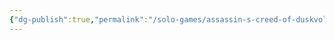 ```yaml
---
{"dg-publish":true,"permalink":"/solo-games/assassin-s-creed-of-duskvol-bit-d/play/blades-mythic-lists-excalidraw/","tags":["excalidraw"],"noteIcon":""}
---
```

<style> .container {font-family: sans-serif; text-align: center;} .button-wrapper button {z-index: 1;height: 40px; width: 100px; margin: 10px;padding: 5px;} .excalidraw .App-menu_top .buttonList { display: flex;} .excalidraw-wrapper { height: 800px; margin: 50px; position: relative;} :root[dir="ltr"] .excalidraw .layer-ui__wrapper .zen-mode-transition.App-menu_bottom--transition-left {transform: none;} </style><script src="https://cdn.jsdelivr.net/npm/react@17/umd/react.production.min.js"></script><script src="https://cdn.jsdelivr.net/npm/react-dom@17/umd/react-dom.production.min.js"></script><script type="text/javascript" src="https://cdn.jsdelivr.net/npm/@excalidraw/excalidraw@0/dist/excalidraw.production.min.js"></script><div id="Blades_Mythic_Listsexcalidraw.md"></div><script>(function(){const InitialData={"type":"excalidraw","version":2,"source":"https://github.com/zsviczian/obsidian-excalidraw-plugin/releases/tag/1.9.17","elements":[{"type":"image","version":541,"versionNonce":104491539,"isDeleted":false,"id":"HdQ5Vag6quHkbABmGiJvY","fillStyle":"hachure","strokeWidth":1,"strokeStyle":"solid","roughness":1,"opacity":100,"angle":0,"x":-498.7931141115249,"y":-428.64663538995717,"strokeColor":"#000000","backgroundColor":"transparent","width":605.3624943150403,"height":864.4608406268936,"seed":1021819155,"groupIds":[],"frameId":null,"roundness":null,"boundElements":[],"updated":1693436203348,"link":null,"locked":true,"status":"pending","fileId":"73a41c98b2e50afed2fbb45c2285f7d4e5edd68c","scale":[1,1]},{"id":"WznflntX","type":"text","x":-420.5145797722339,"y":-340.48456368392124,"width":220.3000030517578,"height":25,"angle":0,"strokeColor":"#1e1e1e","backgroundColor":"transparent","fillStyle":"hachure","strokeWidth":1,"strokeStyle":"solid","roughness":1,"opacity":100,"groupIds":[],"frameId":null,"roundness":null,"seed":1507723740,"version":23,"versionNonce":842206948,"isDeleted":false,"boundElements":null,"updated":1693710393986,"link":null,"locked":false,"text":"Find the first Templar","rawText":"Find the first Templar","fontSize":20,"fontFamily":1,"textAlign":"left","verticalAlign":"top","baseline":17,"containerId":null,"originalText":"Find the first Templar","lineHeight":1.25},{"id":"hKbA63EZ","type":"text","x":-419.794457014889,"y":-308.79916236074456,"width":207.78001403808594,"height":25,"angle":0,"strokeColor":"#1e1e1e","backgroundColor":"transparent","fillStyle":"hachure","strokeWidth":1,"strokeStyle":"solid","roughness":1,"opacity":100,"groupIds":[],"frameId":null,"roundness":null,"seed":230759004,"version":59,"versionNonce":624279644,"isDeleted":false,"boundElements":null,"updated":1693710431739,"link":null,"locked":false,"text":"Grow influence in city","rawText":"Grow influence in city","fontSize":20,"fontFamily":1,"textAlign":"left","verticalAlign":"top","baseline":17,"containerId":null,"originalText":"Grow influence in city","lineHeight":1.25},{"id":"liPwNzzL","type":"text","x":-423.39507080161366,"y":-277.83388379491277,"width":195.44475243974247,"height":17.79877242655076,"angle":0,"strokeColor":"#1e1e1e","backgroundColor":"transparent","fillStyle":"hachure","strokeWidth":1,"strokeStyle":"solid","roughness":1,"opacity":100,"groupIds":[],"frameId":null,"roundness":null,"seed":1016892892,"version":84,"versionNonce":834178404,"isDeleted":false,"boundElements":null,"updated":1693710434501,"link":null,"locked":false,"text":"Investigate Rotting Ghosts","rawText":"Investigate Rotting Ghosts","fontSize":14.239017941240617,"fontFamily":1,"textAlign":"left","verticalAlign":"top","baseline":11.99999999999999,"containerId":null,"originalText":"Investigate Rotting Ghosts","lineHeight":1.25},{"id":"Ax6b3G9c","type":"text","x":-421.9548252869238,"y":-249.0289735011158,"width":185.94003295898438,"height":25,"angle":0,"strokeColor":"#1e1e1e","backgroundColor":"transparent","fillStyle":"hachure","strokeWidth":1,"strokeStyle":"solid","roughness":1,"opacity":100,"groupIds":[],"frameId":null,"roundness":null,"seed":1942163548,"version":33,"versionNonce":1828228316,"isDeleted":false,"boundElements":null,"updated":1693710429555,"link":null,"locked":false,"text":"Find Colfer Withers","rawText":"Find Colfer Withers","fontSize":20,"fontFamily":1,"textAlign":"left","verticalAlign":"top","baseline":17,"containerId":null,"originalText":"Find Colfer Withers","lineHeight":1.25},{"id":"SW7MpivZ","type":"text","x":-123.56554322310214,"y":-343.12546790540034,"width":94.47999572753906,"height":25,"angle":0,"strokeColor":"#1e1e1e","backgroundColor":"transparent","fillStyle":"hachure","strokeWidth":1,"strokeStyle":"solid","roughness":1,"opacity":100,"groupIds":[],"frameId":null,"roundness":null,"seed":751918684,"version":14,"versionNonce":877871844,"isDeleted":false,"boundElements":null,"updated":1693710454842,"link":null,"locked":false,"text":"Assassins","rawText":"Assassins","fontSize":20,"fontFamily":1,"textAlign":"left","verticalAlign":"top","baseline":17,"containerId":null,"originalText":"Assassins","lineHeight":1.25},{"id":"nnfxRCbl","type":"text","x":-130.83196082461345,"y":-281.03062658339445,"width":182.6999969482422,"height":25,"angle":0,"strokeColor":"#1e1e1e","backgroundColor":"transparent","fillStyle":"hachure","strokeWidth":1,"strokeStyle":"solid","roughness":1,"opacity":100,"groupIds":[],"frameId":null,"roundness":null,"seed":756754012,"version":85,"versionNonce":1908417636,"isDeleted":false,"boundElements":null,"updated":1693710478647,"link":null,"locked":false,"text":"Church of Ecstasy","rawText":"Church of Ecstasy","fontSize":20,"fontFamily":1,"textAlign":"left","verticalAlign":"top","baseline":17,"containerId":null,"originalText":"Church of Ecstasy","lineHeight":1.25},{"id":"RSkuV7On","type":"text","x":-124.2261266414213,"y":-310.75688040775896,"width":94.47999572753906,"height":25,"angle":0,"strokeColor":"#1e1e1e","backgroundColor":"transparent","fillStyle":"hachure","strokeWidth":1,"strokeStyle":"solid","roughness":1,"opacity":100,"groupIds":[],"frameId":null,"roundness":null,"seed":1995345636,"version":117,"versionNonce":1403868516,"isDeleted":false,"boundElements":null,"updated":1693710480506,"link":null,"locked":false,"text":"Assassins","rawText":"Assassins","fontSize":20,"fontFamily":1,"textAlign":"left","verticalAlign":"top","baseline":17,"containerId":null,"originalText":"Assassins","lineHeight":1.25},{"id":"Y5IP79za","type":"text","x":-130.17137740629423,"y":-248.66203908575318,"width":139.36000061035156,"height":25,"angle":0,"strokeColor":"#1e1e1e","backgroundColor":"transparent","fillStyle":"hachure","strokeWidth":1,"strokeStyle":"solid","roughness":1,"opacity":100,"groupIds":[],"frameId":null,"roundness":null,"seed":1300896732,"version":31,"versionNonce":62368732,"isDeleted":false,"boundElements":null,"updated":1693710487221,"link":null,"locked":false,"text":"Colfer Withers","rawText":"Colfer Withers","fontSize":20,"fontFamily":1,"textAlign":"left","verticalAlign":"top","baseline":17,"containerId":null,"originalText":"Colfer Withers","lineHeight":1.25},{"id":"9aUhWoYU","type":"text","x":-127.52904373301737,"y":-218.27520184306945,"width":118.66000366210938,"height":25,"angle":0,"strokeColor":"#1e1e1e","backgroundColor":"transparent","fillStyle":"hachure","strokeWidth":1,"strokeStyle":"solid","roughness":1,"opacity":100,"groupIds":[],"frameId":null,"roundness":null,"seed":525264612,"version":65,"versionNonce":849108452,"isDeleted":false,"boundElements":null,"updated":1693710495054,"link":null,"locked":false,"text":"Crow’s Foot","rawText":"Crow’s Foot","fontSize":20,"fontFamily":1,"textAlign":"left","verticalAlign":"top","baseline":17,"containerId":null,"originalText":"Crow’s Foot","lineHeight":1.25},{"id":"wnq9vHmC","type":"text","x":-132.81371107957108,"y":-191.19128169198183,"width":72.58000183105469,"height":25,"angle":0,"strokeColor":"#1e1e1e","backgroundColor":"transparent","fillStyle":"hachure","strokeWidth":1,"strokeStyle":"solid","roughness":1,"opacity":100,"groupIds":[],"frameId":null,"roundness":null,"seed":1510210396,"version":46,"versionNonce":1879150300,"isDeleted":false,"boundElements":null,"updated":1693710501736,"link":null,"locked":false,"text":"Darmot","rawText":"Darmot","fontSize":20,"fontFamily":1,"textAlign":"left","verticalAlign":"top","baseline":17,"containerId":null,"originalText":"Darmot","lineHeight":1.25},{"id":"WzNPwNdG","type":"text","x":-130.83196082461345,"y":-157.50152735770206,"width":146.57998657226562,"height":25,"angle":0,"strokeColor":"#1e1e1e","backgroundColor":"transparent","fillStyle":"hachure","strokeWidth":1,"strokeStyle":"solid","roughness":1,"opacity":100,"groupIds":[],"frameId":null,"roundness":null,"seed":452555748,"version":58,"versionNonce":1198805604,"isDeleted":false,"boundElements":null,"updated":1693710510548,"link":null,"locked":false,"text":"Fringe Factions","rawText":"Fringe Factions","fontSize":20,"fontFamily":1,"textAlign":"left","verticalAlign":"top","baseline":17,"containerId":null,"originalText":"Fringe Factions","lineHeight":1.25},{"id":"G3xavgBq","type":"text","x":-131.48960715623568,"y":-131.69816359882532,"width":59.34000015258789,"height":25,"angle":0,"strokeColor":"#1e1e1e","backgroundColor":"transparent","fillStyle":"hachure","strokeWidth":1,"strokeStyle":"solid","roughness":1,"opacity":100,"groupIds":[],"frameId":null,"roundness":null,"seed":213069916,"version":24,"versionNonce":1272049884,"isDeleted":false,"boundElements":null,"updated":1693710518502,"link":null,"locked":false,"text":"Gangs","rawText":"Gangs","fontSize":20,"fontFamily":1,"textAlign":"left","verticalAlign":"top","baseline":17,"containerId":null,"originalText":"Gangs","lineHeight":1.25},{"id":"lQ4zTePe","type":"text","x":-132.75351035204207,"y":-98.20472890995671,"width":110.65999603271484,"height":25,"angle":0,"strokeColor":"#1e1e1e","backgroundColor":"transparent","fillStyle":"hachure","strokeWidth":1,"strokeStyle":"solid","roughness":1,"opacity":100,"groupIds":[],"frameId":null,"roundness":null,"seed":1447080420,"version":83,"versionNonce":686766052,"isDeleted":false,"boundElements":null,"updated":1693710529317,"link":null,"locked":false,"text":"House Sgah","rawText":"House Sgah","fontSize":20,"fontFamily":1,"textAlign":"left","verticalAlign":"top","baseline":17,"containerId":null,"originalText":"House Sgah","lineHeight":1.25},{"id":"368HI2OT","type":"text","x":-123.90618798139752,"y":-68.50300380850712,"width":130.1199951171875,"height":25,"angle":0,"strokeColor":"#1e1e1e","backgroundColor":"transparent","fillStyle":"hachure","strokeWidth":1,"strokeStyle":"solid","roughness":1,"opacity":100,"groupIds":[],"frameId":null,"roundness":null,"seed":497697116,"version":58,"versionNonce":239839964,"isDeleted":false,"boundElements":null,"updated":1693710536484,"link":null,"locked":false,"text":"House Tarjen","rawText":"House Tarjen","fontSize":20,"fontFamily":1,"textAlign":"left","verticalAlign":"top","baseline":17,"containerId":null,"originalText":"House Tarjen","lineHeight":1.25},{"id":"g23m2Z1E","type":"text","x":-129.89173591076195,"y":-36.317759826095084,"width":107.05999755859375,"height":25,"angle":0,"strokeColor":"#1e1e1e","backgroundColor":"transparent","fillStyle":"hachure","strokeWidth":1,"strokeStyle":"solid","roughness":1,"opacity":100,"groupIds":[],"frameId":null,"roundness":null,"seed":563182436,"version":29,"versionNonce":278246500,"isDeleted":false,"boundElements":null,"updated":1693710545126,"link":null,"locked":false,"text":"Istitutions","rawText":"Istitutions","fontSize":20,"fontFamily":1,"textAlign":"left","verticalAlign":"top","baseline":17,"containerId":null,"originalText":"Istitutions","lineHeight":1.25},{"id":"kSJwH4MR","type":"text","x":-132.7171454903002,"y":-8.770016425597248,"width":36.959999084472656,"height":25,"angle":0,"strokeColor":"#1e1e1e","backgroundColor":"transparent","fillStyle":"hachure","strokeWidth":1,"strokeStyle":"solid","roughness":1,"opacity":100,"groupIds":[],"frameId":null,"roundness":null,"seed":1657466076,"version":69,"versionNonce":658356188,"isDeleted":false,"boundElements":null,"updated":1693710554308,"link":null,"locked":false,"text":"PCs","rawText":"PCs","fontSize":20,"fontFamily":1,"textAlign":"left","verticalAlign":"top","baseline":17,"containerId":null,"originalText":"PCs","lineHeight":1.25},{"id":"73TvQKjv","type":"text","x":-133.42349788518473,"y":24.42854613397685,"width":124.17999267578125,"height":25,"angle":0,"strokeColor":"#1e1e1e","backgroundColor":"transparent","fillStyle":"hachure","strokeWidth":1,"strokeStyle":"solid","roughness":1,"opacity":100,"groupIds":[],"frameId":null,"roundness":null,"seed":1382193892,"version":44,"versionNonce":239409252,"isDeleted":false,"boundElements":null,"updated":1693710560944,"link":null,"locked":false,"text":"Labor Guilds","rawText":"Labor Guilds","fontSize":20,"fontFamily":1,"textAlign":"left","verticalAlign":"top","baseline":17,"containerId":null,"originalText":"Labor Guilds","lineHeight":1.25},{"id":"ukL4ULUE","type":"text","x":-124.24091675168552,"y":53.3889943242437,"width":54.02000045776367,"height":25,"angle":0,"strokeColor":"#1e1e1e","backgroundColor":"transparent","fillStyle":"hachure","strokeWidth":1,"strokeStyle":"solid","roughness":1,"opacity":100,"groupIds":[],"frameId":null,"roundness":null,"seed":229427420,"version":37,"versionNonce":2023556060,"isDeleted":false,"boundElements":null,"updated":1693710572956,"link":null,"locked":false,"text":"Sevoy","rawText":"Sevoy","fontSize":20,"fontFamily":1,"textAlign":"left","verticalAlign":"top","baseline":17,"containerId":null,"originalText":"Sevoy","lineHeight":1.25},{"id":"vwwwKyGj","type":"text","x":-129.0743170442612,"y":82.46050898612674,"width":54.02000045776367,"height":25,"angle":0,"strokeColor":"#1e1e1e","backgroundColor":"transparent","fillStyle":"hachure","strokeWidth":1,"strokeStyle":"solid","roughness":1,"opacity":100,"groupIds":[],"frameId":null,"roundness":null,"seed":1269963620,"version":71,"versionNonce":1115932124,"isDeleted":false,"boundElements":null,"updated":1693710576572,"link":null,"locked":false,"text":"Sevoy","rawText":"Sevoy","fontSize":20,"fontFamily":1,"textAlign":"left","verticalAlign":"top","baseline":17,"containerId":null,"originalText":"Sevoy","lineHeight":1.25},{"id":"R7No7Ob3","type":"text","x":-132.7397869319435,"y":110.52442462546523,"width":57,"height":25,"angle":0,"strokeColor":"#1e1e1e","backgroundColor":"transparent","fillStyle":"hachure","strokeWidth":1,"strokeStyle":"solid","roughness":1,"opacity":100,"groupIds":[],"frameId":null,"roundness":null,"seed":132957020,"version":19,"versionNonce":1294859612,"isDeleted":false,"boundElements":null,"updated":1693710583388,"link":null,"locked":false,"text":"Telda","rawText":"Telda","fontSize":20,"fontFamily":1,"textAlign":"left","verticalAlign":"top","baseline":17,"containerId":null,"originalText":"Telda","lineHeight":1.25},{"id":"llbiH1Me","type":"text","x":-131.96198043520272,"y":143.19229748857893,"width":87.5999984741211,"height":25,"angle":0,"strokeColor":"#1e1e1e","backgroundColor":"transparent","fillStyle":"hachure","strokeWidth":1,"strokeStyle":"solid","roughness":1,"opacity":100,"groupIds":[],"frameId":null,"roundness":null,"seed":1836109156,"version":60,"versionNonce":141981404,"isDeleted":false,"boundElements":null,"updated":1693710593041,"link":null,"locked":false,"text":"Templars","rawText":"Templars","fontSize":20,"fontFamily":1,"textAlign":"left","verticalAlign":"top","baseline":17,"containerId":null,"originalText":"Templars","lineHeight":1.25},{"id":"Fb0Wd8vq","type":"text","x":-129.74004540261075,"y":176.52649239080304,"width":87.5999984741211,"height":25,"angle":0,"strokeColor":"#1e1e1e","backgroundColor":"transparent","fillStyle":"hachure","strokeWidth":1,"strokeStyle":"solid","roughness":1,"opacity":100,"groupIds":[],"frameId":null,"roundness":null,"seed":344443620,"version":36,"versionNonce":1045358044,"isDeleted":false,"boundElements":null,"updated":1693710591208,"link":null,"locked":false,"text":"Templars","rawText":"Templars","fontSize":20,"fontFamily":1,"textAlign":"left","verticalAlign":"top","baseline":17,"containerId":null,"originalText":"Templars","lineHeight":1.25}],"appState":{"theme":"light","viewBackgroundColor":"#ffffff","currentItemStrokeColor":"#1e1e1e","currentItemBackgroundColor":"transparent","currentItemFillStyle":"hachure","currentItemStrokeWidth":1,"currentItemStrokeStyle":"solid","currentItemRoughness":1,"currentItemOpacity":100,"currentItemFontFamily":1,"currentItemFontSize":20,"currentItemTextAlign":"left","currentItemStartArrowhead":null,"currentItemEndArrowhead":"arrow","scrollX":594.0644256461737,"scrollY":532.2666615269948,"zoom":{"value":0.7102448113620794},"currentItemRoundness":"round","gridSize":null,"currentStrokeOptions":null,"previousGridSize":null,"frameRendering":{"enabled":true,"clip":true,"name":true,"outline":true}},"files":{}};InitialData.scrollToContent=true;App=()=>{const e=React.useRef(null),t=React.useRef(null),[n,i]=React.useState({width:void 0,height:void 0});return React.useEffect(()=>{i({width:t.current.getBoundingClientRect().width,height:t.current.getBoundingClientRect().height});const e=()=>{i({width:t.current.getBoundingClientRect().width,height:t.current.getBoundingClientRect().height})};return window.addEventListener("resize",e),()=>window.removeEventListener("resize",e)},[t]),React.createElement(React.Fragment,null,React.createElement("div",{className:"excalidraw-wrapper",ref:t},React.createElement(ExcalidrawLib.Excalidraw,{ref:e,width:n.width,height:n.height,initialData:InitialData,viewModeEnabled:!0,zenModeEnabled:!0,gridModeEnabled:!1})))},excalidrawWrapper=document.getElementById("Blades_Mythic_Listsexcalidraw.md");ReactDOM.render(React.createElement(App),excalidrawWrapper);})();</script>